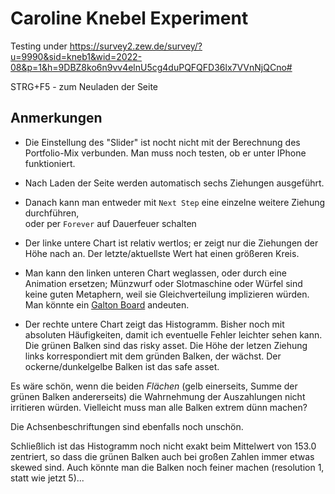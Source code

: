 # Caroline Knebel Experiment

Testing under <https://survey2.zew.de/survey/?u=9990&sid=kneb1&wid=2022-08&p=1&h=9DBZ8ko6n9vv4elnU5cg4duPQFQFD36lx7VVnNjQCno#>

STRG+F5 - zum Neuladen der Seite

## Anmerkungen

* Die Einstellung des "Slider" ist nocht nicht mit der Berechnung des Portfolio-Mix verbunden. Man muss noch testen, ob er unter IPhone funktioniert.

* Nach Laden der Seite werden automatisch sechs Ziehungen ausgeführt.

* Danach kann man entweder mit `Next Step` eine einzelne weitere Ziehung durchführen,  
  oder per `Forever` auf Dauerfeuer schalten

* Der linke untere Chart ist relativ wertlos; er zeigt nur die Ziehungen der Höhe nach an. Der letzte/aktuellste Wert hat einen größeren Kreis.

* Man kann den linken unteren Chart weglassen, oder durch eine Animation ersetzen; Münzwurf oder Slotmaschine oder Würfel sind keine guten Metaphern, weil sie Gleichverteilung implizieren würden.  
Man könnte ein [Galton Board](https://www.youtube.com/watch?v=3m4bxse2JEQ) andeuten.

* Der rechte untere Chart zeigt das Histogramm. Bisher noch mit absoluten Häufigkeiten, damit ich eventuelle Fehler leichter sehen kann. Die grünen Balken sind das risky asset. Die Höhe der letzen Ziehung links korrespondiert mit dem gründen Balken, der wächst. Der ockerne/dunkelgelbe Balken ist das safe asset.

Es wäre schön, wenn die beiden _Flächen_ (gelb einerseits, Summe der grünen Balken andererseits) die Wahrnehmung der Auszahlungen nicht irritieren würden. Vielleicht muss man alle Balken extrem dünn machen?

Die Achsenbeschriftungen sind ebenfalls noch unschön.

Schließlich ist das Histogramm noch nicht exakt beim Mittelwert von 153.0 zentriert, so dass die grünen Balken auch bei großen Zahlen immer etwas skewed sind. Auch könnte man die Balken noch feiner machen (resolution 1, statt wie jetzt 5)...

